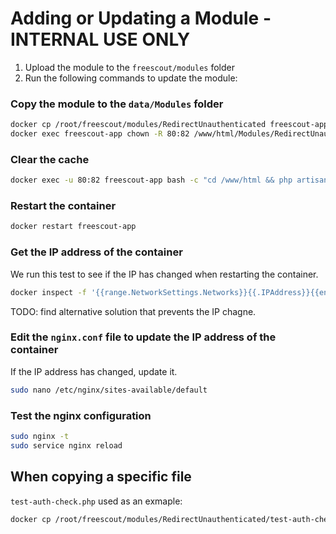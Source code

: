 # Adding or Updating a Module - INTERNAL USE ONLY

1. Upload the module to the `freescout/modules` folder
2. Run the following commands to update the module:

### Copy the module to the `data/Modules` folder

```bash
docker cp /root/freescout/modules/RedirectUnauthenticated freescout-app:/www/html/Modules/
docker exec freescout-app chown -R 80:82 /www/html/Modules/RedirectUnauthenticated
```

### Clear the cache

```bash
docker exec -u 80:82 freescout-app bash -c "cd /www/html && php artisan cache:clear && php artisan config:clear && php artisan route:clear"
```

### Restart the container

```bash
docker restart freescout-app
```

### Get the IP address of the container

We run this test to see if the IP has changed when restarting the container.

```bash
docker inspect -f '{{range.NetworkSettings.Networks}}{{.IPAddress}}{{end}}' freescout-app
```

TODO: find alternative solution that prevents the IP chagne.

### Edit the `nginx.conf` file to update the IP address of the container

If the IP address has changed, update it.

```bash
sudo nano /etc/nginx/sites-available/default
```

### Test the nginx configuration

```bash
sudo nginx -t
sudo service nginx reload
```

## When copying a specific file

`test-auth-check.php` used as an exmaple:

```bash
docker cp /root/freescout/modules/RedirectUnauthenticated/test-auth-check.php freescout-app:/www/html/Modules/RedirectUnauthenticated/Http/Middleware/RedirectToPortal.php
```
